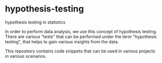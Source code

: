 # hypothesis-testing
hypothesis testing in statistics


In order to perform data analysis, we use this concept of hypothesis testing.
There are various "tests" that can be performed under the term "hypothesis testing", that helps to gain various insights from the data.

This repository contains code snippets that can be used in various projects in various scenarios.



